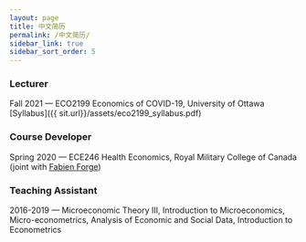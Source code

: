 ```yaml
---
layout: page
title: 中文简历
permalink: /中文简历/
sidebar_link: true
sidebar_sort_order: 5
---
```

### Lecturer
Fall 2021 — ECO2199 Economics of COVID-19, University of Ottawa  
[Syllabus]({{ sit.url}}/assets/eco2199_syllabus.pdf)  

### Course Developer
Spring 2020 — ECE246 Health Economics, Royal Military College of Canada  
(joint with [Fabien Forge](https://forgef.github.io/index.html))

### Teaching Assistant
2016-2019 — Microeconomic Theory III, Introduction to Microeconomics, Micro-econometrics, Analysis of Economic and Social Data, Introduction to Econometrics